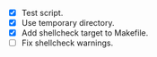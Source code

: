 - [x] Test script.
- [x] Use temporary directory.
- [x] Add shellcheck target to Makefile.
- [ ] Fix shellcheck warnings.

